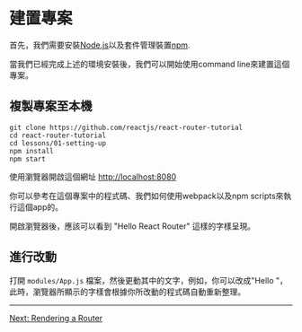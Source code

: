 # 建置專案
首先，我們需要安裝[Node.js](https://nodejs.org)以及套件管理裝置[npm](https://www.npmjs.com/).

當我們已經完成上述的環境安裝後，我們可以開始使用command line來建置這個專案。

## 複製專案至本機

```
git clone https://github.com/reactjs/react-router-tutorial
cd react-router-tutorial
cd lessons/01-setting-up
npm install
npm start
```

使用瀏覽器開啟這個網址 [http://localhost:8080](http://localhost:8080)

你可以參考在這個專案中的程式碼、我們如何使用webpack以及npm scripts來執行這個app的。

開啟瀏覽器後，應該可以看到 "Hello React Router" 這樣的字樣呈現。

## 進行改動
打開 `modules/App.js` 檔案，然後更動其中的文字，例如，你可以改成"Hello
<your name>"，此時，瀏覽器所顯示的字樣會根據你所改動的程式碼自動重新整理。


---

[Next: Rendering a Router](../02-rendering-a-route/)
